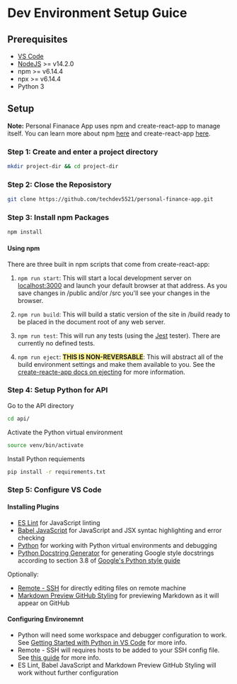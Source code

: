 # Dev Environment Setup Guice

## Prerequisites
- [VS Code](https://code.visualstudio.com/download)
- [NodeJS](https://nodejs.org/en/) >= v14.2.0
- npm >= v6.14.4
- npx >= v6.14.4
- Python 3

## Setup
**Note:** Personal Finanace App uses npm and  create-react-app to manage itself. You can learn more about npm [here](https://nodesource.com/blog/an-absolute-beginners-guide-to-using-npm/) and create-react-app [here](https://create-react-app.dev/docs/getting-started/).


### Step 1: Create and enter a project directory
```bash
mkdir project-dir && cd project-dir
```

### Step 2: Close the Reposistory
```bash
git clone https://github.com/techdev5521/personal-finance-app.git
```

### Step 3: Install npm Packages
```bash
npm install
```

#### Using npm
There are three built in npm scripts that come from create-react-app:

1. `npm run start`: This will start a local development server on [localhost:3000](http://localhost:3000) and launch your default browser at that address. As you save changes in /public and/or /src you'll see your changes in the browser.

1. `npm run build`: This will build a static version of the site in /build ready to be placed in the document root of any web server.

1. `npm run test`: This will run any tests (using the [Jest](https://jestjs.io/) tester). There are currently no defined tests.

1. `npm run eject`: <span style="background-color: #fff394">**THIS IS NON-REVERSABLE**</span>: This will abstract all of the build environment settings and make them available to you. See the [create-reacte-app docs on ejecting](https://create-react-app.dev/docs/available-scripts#npm-run-eject) for more information.

### Step 4: Setup Python for API
Go to the API directory
```bash
cd api/
```

Activate the Python virtual environment
```bash
source venv/bin/activate
```

Install Python requiements
```bash
pip install -r requirements.txt
```

### Step 5: Configure VS Code

#### Installing Plugins
- [ES Lint](https://marketplace.visualstudio.com/items?itemName=dbaeumer.vscode-eslint) for JavaScript linting
- [Babel JavaScript](https://marketplace.visualstudio.com/items?itemName=mgmcdermott.vscode-language-babel) for JavaScript and JSX syntac highlighting and error checking
- [Python](https://marketplace.visualstudio.com/items?itemName=ms-python.python) for working with Python virtual environments and debugging
- [Python Docstring Generator](https://marketplace.visualstudio.com/items?itemName=njpwerner.autodocstring) for generating Google style docstrings according to section 3.8 of [Google's Python style guide](https://google.github.io/styleguide/pyguide.html#s3.8-comments-and-docstrings)

Optionally:
- [Remote - SSH](https://marketplace.visualstudio.com/items?itemName=ms-vscode-remote.remote-ssh) for directly editing files on remote machine
- [Markdown Preview GitHub Styling](https://marketplace.visualstudio.com/items?itemName=bierner.markdown-preview-github-styles) for previewing Markdown as it will appear on GitHub

#### Configuring Environemnt
- Python will need some workspace and debugger configuration to work. See [Getting Started with Python in VS Code](https://code.visualstudio.com/docs/python/python-tutorial) for more info.
- Remote - SSH will requires hosts to be added to your SSH config file. See [this guide](https://linuxize.com/post/using-the-ssh-config-file/) for more info.
- ES Lint, Babel JavaScript and Markdown Preview GitHub Styling will work without further configuration